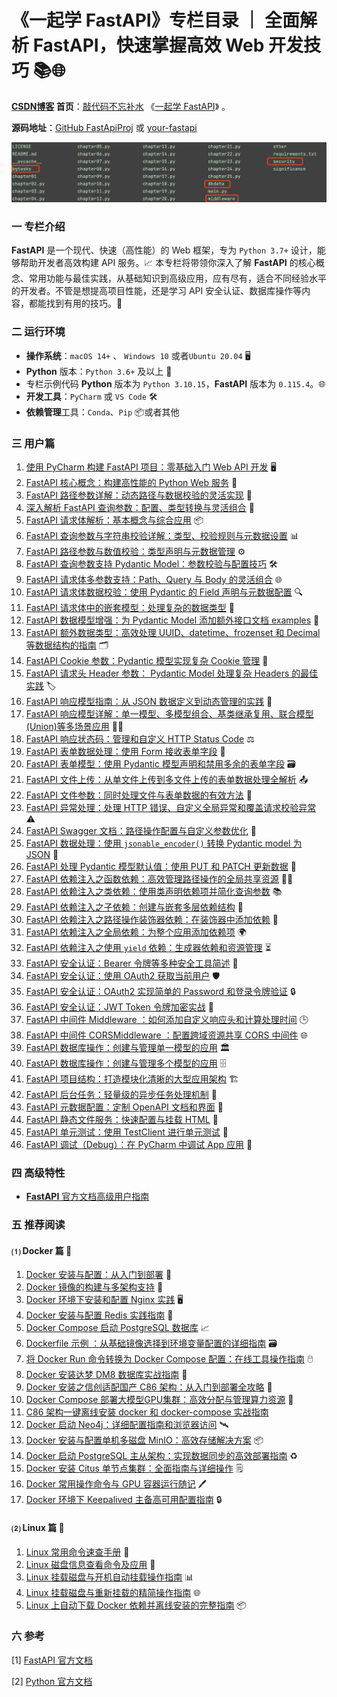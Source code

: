 # 《一起学 FastAPI》专栏目录 ｜ 全面解析 FastAPI，快速掌握高效 Web 开发技巧 📚🌐

**[CSDN博客](https://blog.csdn.net/u014394049) 首页**：[敲代码不忘补水](https://blog.csdn.net/u014394049) 《[一起学 FastAPI](https://blog.csdn.net/u014394049/category_12821373.html)》 。

**源码地址**：[GitHub FastApiProj](https://github.com/ttfont/FastApiProj) 或 [your-fastapi](https://github.com/ttfont/your-fastapi)

![bg-01](https://github.com/ttfont/your-fastapi/blob/master/images/bg01.png)


### 一 专栏介绍

**FastAPI** 是一个现代、快速（高性能）的 Web 框架，专为 `Python 3.7+` 设计，能够帮助开发者高效构建 API 服务。📈 本专栏将带领你深入了解 **FastAPI** 的核心概念、常用功能与最佳实践，从基础知识到高级应用，应有尽有，适合不同经验水平的开发者。不管是想提高项目性能，还是学习 API 安全认证、数据库操作等内容，都能找到有用的技巧。🚀

### 二 运行环境

- **操作系统**：`macOS 14+` 、 `Windows 10` 或者`Ubuntu 20.04` 🖥️
- **Python** 版本：`Python 3.6+` 及以上 🐍
- 专栏示例代码 **Python** 版本为 `Python 3.10.15`，**FastAPI** 版本为 `0.115.4`。🌐
- **开发工具**：`PyCharm` 或 `VS Code` 🛠️
- **依赖管理**工具：`Conda`、`Pip` 📦或者其他

### 三 用户篇

1. [使用 PyCharm 构建 FastAPI 项目：零基础入门 Web API 开发](https://blog.csdn.net/u014394049/article/details/143381461) 🖥️
2. [FastAPI 核心概念：构建高性能的 Python Web 服务](https://blog.csdn.net/u014394049/article/details/143405176) 🚀
3. [FastAPI 路径参数详解：动态路径与数据校验的灵活实现](https://blog.csdn.net/u014394049/article/details/143436418) 🔑
4. [深入解析 FastAPI 查询参数：配置、类型转换与灵活组合](https://blog.csdn.net/u014394049/article/details/143438051) 🧩
5. [FastAPI 请求体解析：基本概念与综合应用](https://blog.csdn.net/u014394049/article/details/143490238) 📦
6. [FastAPI 查询参数与字符串校验详解：类型、校验规则与元数据设置](https://blog.csdn.net/u014394049/article/details/143597748) 📊
7. [FastAPI 路径参数与数值校验：类型声明与元数据管理](https://blog.csdn.net/u014394049/article/details/143597918) ⚙️
8. [FastAPI 查询参数支持 Pydantic Model：参数校验与配置技巧](https://blog.csdn.net/u014394049/article/details/143672913) 🛠️
9. [FastAPI 请求体多参数支持：Path、Query 与 Body 的灵活组合](https://blog.csdn.net/u014394049/article/details/143675323) 🌐
10. [FastAPI 请求体数据校验：使用 Pydantic 的 Field 声明与元数据配置](https://blog.csdn.net/u014394049/article/details/143742051) 🔍
11. [FastAPI 请求体中的嵌套模型：处理复杂的数据类型](https://blog.csdn.net/u014394049/article/details/143742116) 🧠
12. [FastAPI 数据模型增强：为 Pydantic Model 添加额外接口文档 examples](https://blog.csdn.net/u014394049/article/details/144027177) 📑
13. [FastAPI 额外数据类型：高效处理 UUID、datetime、frozenset 和 Decimal 等数据结构的指南](https://blog.csdn.net/u014394049/article/details/144027235) 🗂️
14. [FastAPI Cookie 参数：Pydantic 模型实现复杂 Cookie 管理](https://blog.csdn.net/u014394049/article/details/144030671) 🍪
15. [FastAPI 请求头 Header 参数： Pydantic Model 处理复杂 Headers 的最佳实践](https://blog.csdn.net/u014394049/article/details/144187450) 🏷️
16. [FastAPI 响应模型指南：从 JSON 数据定义到动态管理的实践](https://blog.csdn.net/u014394049/article/details/144187554) 📡
17. [FastAPI 响应模型详解：单一模型、多模型组合、基类继承复用、联合模型 (Union)等多场景应用](https://blog.csdn.net/u014394049/article/details/144205838) 🧑‍💻
18. [FastAPI 响应状态码：管理和自定义 HTTP Status Code](https://blog.csdn.net/u014394049/article/details/144205903) ⚖️
19. [FastAPI 表单数据处理：使用 Form 接收表单字段](https://blog.csdn.net/u014394049/article/details/144675777) 📝
20. [FastAPI 表单模型：使用 Pydantic 模型声明和禁用多余的表单字段](https://blog.csdn.net/u014394049/article/details/144679265) 🗃️
21. [FastAPI 文件上传：从单文件上传到多文件上传的表单数据处理全解析](https://blog.csdn.net/u014394049/article/details/144987933) 📤
22. [FastAPI 文件参数：同时处理文件与表单数据的有效方法](https://blog.csdn.net/u014394049/article/details/144987998) 📁
23. [FastAPI 异常处理：处理 HTTP 错误、自定义全局异常和覆盖请求校验异常](https://blog.csdn.net/u014394049/article/details/145107140) ⚠️
24. [FastAPI Swagger 文档：路径操作配置与自定义参数优化](https://blog.csdn.net/u014394049/article/details/145107257) 📝
25. [FastAPI 数据处理：使用 `jsonable_encoder()` 转换 Pydantic model 为 JSON](https://blog.csdn.net/u014394049/article/details/145107542) 🔄
26. [FastAPI 处理 Pydantic 模型默认值：使用 PUT 和 PATCH 更新数据](https://blog.csdn.net/u014394049/article/details/145107584) 🔧
27. [FastAPI 依赖注入之函数依赖：高效管理路径操作的全局共享资源](https://blog.csdn.net/u014394049/article/details/145116584) 🧑‍🔬
28. [FastAPI 依赖注入之类依赖：使用类声明依赖项并简化查询参数](https://blog.csdn.net/u014394049/article/details/145121147) 📚
29. [FastAPI 依赖注入之子依赖：创建与嵌套多层依赖结构](https://blog.csdn.net/u014394049/article/details/145542837) 🔄
30. [FastAPI 依赖注入之路径操作装饰器依赖：在装饰器中添加依赖](https://blog.csdn.net/u014394049/article/details/145542880) 🔑
31. [FastAPI 依赖注入之全局依赖：为整个应用添加依赖项](https://blog.csdn.net/u014394049/article/details/145542928) 🌍
32. [FastAPI 依赖注入之使用 `yield` 依赖：生成器依赖和资源管理](https://blog.csdn.net/u014394049/article/details/145542966) ⏳
33. [FastAPI 安全认证：Bearer 令牌等多种安全工具简述](https://blog.csdn.net/u014394049/article/details/145552446) 🔐
34. [FastAPI 安全认证：使用 OAuth2 获取当前用户](https://blog.csdn.net/u014394049/article/details/145554693) 🛡️
35. [FastAPI 安全认证：OAuth2 实现简单的 Password 和登录令牌验证](https://blog.csdn.net/u014394049/article/details/145572776) 🔒
36. [FastAPI 安全认证：JWT Token 令牌加密实战](https://blog.csdn.net/u014394049/article/details/145591143) 🔑
37. [FastAPI 中间件 Middleware ：如何添加自定义响应头和计算处理时间](https://blog.csdn.net/u014394049/article/details/145593299) 🕒
38. [FastAPI 中间件 CORSMiddleware ：配置跨域资源共享 CORS 中间件](https://blog.csdn.net/u014394049/article/details/145607368) 🌐
39. [FastAPI 数据库操作：创建与管理单一模型的应用](https://blog.csdn.net/u014394049/article/details/145615808) 🏛️
40. [FastAPI 数据库操作：创建与管理多个模型的应用](https://blog.csdn.net/u014394049/article/details/145617014) 🗄️
41. [FastAPI 项目结构：打造模块化清晰的大型应用架构](https://blog.csdn.net/u014394049/article/details/145639130) 🏗️
42. [FastAPI 后台任务：轻量级的异步任务处理机制](https://blog.csdn.net/u014394049/article/details/145699507) 🏃
43. [FastAPI 元数据配置：定制 OpenAPI 文档和界面](https://blog.csdn.net/u014394049/article/details/145704645) 📝
44. [FastAPI 静态文件服务：快速配置与挂载 HTML](https://blog.csdn.net/u014394049/article/details/145706495) 📂
45. [FastAPI 单元测试：使用 TestClient 进行单元测试](https://blog.csdn.net/u014394049/article/details/145711157) 🧪
46. [FastAPI 调试（Debug）：在 PyCharm 中调试 App 应用](https://blog.csdn.net/u014394049/article/details/145712667) 🔧

### 四 高级特性

- [ **FastAPI** 官方文档高级用户指南](https://fastapi.tiangolo.com/zh/advanced/)

### 五 推荐阅读

#### ⑴ Docker 篇 🐳

1. [Docker 安装与配置：从入门到部署](https://water-code.blog.csdn.net/article/details/141896710) 🔧
2. [Docker 镜像的构建与多架构支持](https://water-code.blog.csdn.net/article/details/141993381) 📀
3. [Docker 环境下安装和配置 Nginx 实践](https://water-code.blog.csdn.net/article/details/141923921) 🖥️
4. [Docker 安装与配置 Redis 实践指南](https://water-code.blog.csdn.net/article/details/141950680) 📗
5. [Docker Compose 启动 PostgreSQL 数据库](https://water-code.blog.csdn.net/article/details/142315190) 📈
6. [Dockerfile 示例 ：从基础镜像选择到环境变量配置的详细指南](https://water-code.blog.csdn.net/article/details/143165075)  🗃️
7. [将 Docker Run 命令转换为 Docker Compose 配置：在线工具操作指南](https://water-code.blog.csdn.net/article/details/142957195) 🖱️
8. [Docker 安装达梦 DM8 数据库实战指南](https://water-code.blog.csdn.net/article/details/142955852) 📝
9. [Docker 安装之信创适配国产 C86 架构：从入门到部署全攻略](https://water-code.blog.csdn.net/article/details/141897144) 📝
10. [Docker Compose 部署大模型GPU集群：高效分配与管理算力资源](https://water-code.blog.csdn.net/article/details/142686557) 🌟
11. [C86 架构一键离线安装 docker 和 docker-compose 实战指南](https://water-code.blog.csdn.net/article/details/142874081)
12. [Docker 启动 Neo4j：详细配置指南和浏览器访问](https://water-code.blog.csdn.net/article/details/142718870) 🛰️
13. [Docker 安装与配置单机多磁盘 MinIO：高效存储解决方案](https://water-code.blog.csdn.net/article/details/142686716) 📦
14. [Docker 启动 PostgreSQL 主从架构：实现数据同步的高效部署指南](https://water-code.blog.csdn.net/article/details/142697518) ♻️
15. [Docker 安装 Citus 单节点集群：全面指南与详细操作](https://water-code.blog.csdn.net/article/details/142675293) 🗒️
16. [Docker 常用操作命令与 GPU 容器运行随记](https://water-code.blog.csdn.net/article/details/142052108) 🖊️
17. [Docker 环境下 Keepalived 主备高可用配置指南](https://water-code.blog.csdn.net/article/details/141950959) 🔒

#### ⑵ Linux 篇 🐧

1. [Linux 常用命令速查手册](https://water-code.blog.csdn.net/article/details/142032257) 📁
2. [Linux 磁盘信息查看命令及应用](https://water-code.blog.csdn.net/article/details/142032432) 🔐
3. [Linux 挂载磁盘与开机自动挂载操作指南](https://water-code.blog.csdn.net/article/details/142032795) 📊
4. [Linux 挂载磁盘与重新挂载的精简操作指南](https://water-code.blog.csdn.net/article/details/142032918) 🌐
5. [Linux 上自动下载 Docker 依赖并离线安装的完整指南](https://water-code.blog.csdn.net/article/details/142048915) 📦

### 六 参考

[1] [FastAPI 官方文档](https://fastapi.tiangolo.com/tutorial/)

[2] [Python 官方文档](https://docs.python.org/zh-cn/3.13/library/__main__.html)

